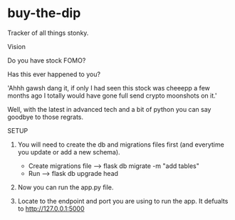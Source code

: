# buy-the-dip
Tracker of all things stonky.

Vision

Do you have stock FOMO?

Has this ever happened to you? 

'Ahhh gawsh dang it, if only I had seen this stock was cheeepp a few months ago I totally would have gone full send crypto moonshots on it.'

Well, with the latest in advanced tech and a bit of python you can say goodbye to those regrats.


SETUP

1. You will need to create the db and migrations files first (and everytime you update or add a new schema).
    - Create migrations file --> flask db migrate -m "add tables"
    - Run --> flask db upgrade head
    
2. Now you can run the app.py file.
3. Locate to the endpoint and port you are using to run the app. It defualts to http://127.0.0.1:5000


